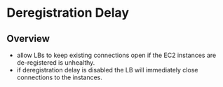 # Deregistration Delay 

## Overview

- allow LBs to keep existing connections open if the EC2 instances are de-registered is unhealthy.
- if deregistration delay is disabled the LB will immediately close connections to the instances.